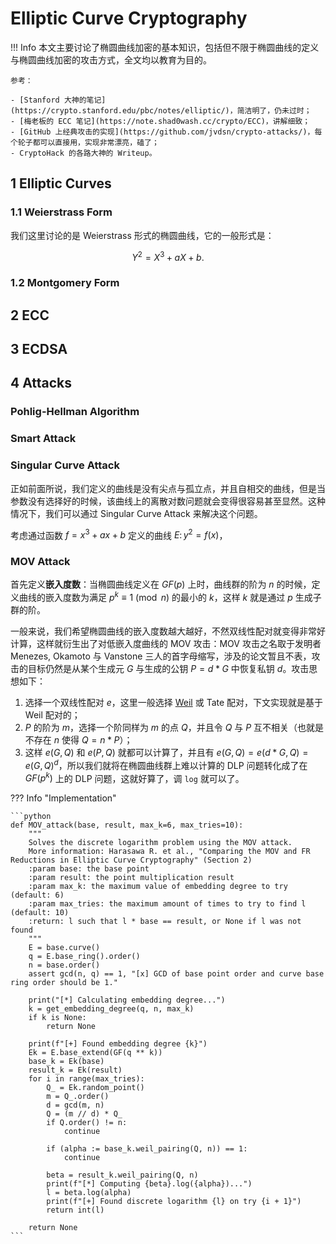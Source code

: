 # Elliptic Curve Cryptography

!!! Info
    本文主要讨论了椭圆曲线加密的基本知识，包括但不限于椭圆曲线的定义与椭圆曲线加密的攻击方式，全文均以教育为目的。

    参考：

    - [Stanford 大神的笔记](https://crypto.stanford.edu/pbc/notes/elliptic/)，简洁明了，仍未过时；
    - [梅老板的 ECC 笔记](https://note.shad0wash.cc/crypto/ECC)，讲解细致；
    - [GitHub 上经典攻击的实现](https://github.com/jvdsn/crypto-attacks/)，每个轮子都可以直接用，实现非常漂亮，磕了；
    - CryptoHack 的各路大神的 Writeup。

## 1 Elliptic Curves

### 1.1 Weierstrass Form

我们这里讨论的是 Weierstrass 形式的椭圆曲线，它的一般形式是：

$$Y^2 = X^3 + aX + b.$$

### 1.2 Montgomery Form


## 2 ECC

## 3 ECDSA

## 4 Attacks

### Pohlig-Hellman Algorithm

### Smart Attack

### Singular Curve Attack

正如前面所说，我们定义的曲线是没有尖点与孤立点，并且自相交的曲线，但是当参数没有选择好的时候，该曲线上的离散对数问题就会变得很容易甚至显然。这种情况下，我们可以通过 Singular Curve Attack 来解决这个问题。

考虑通过函数 $f = x^3 + ax + b$ 定义的曲线 $E\colon y^2 = f(x)$，


### MOV Attack

首先定义**嵌入度数**：当椭圆曲线定义在 $GF(p)$ 上时，曲线群的阶为 $n$ 的时候，定义曲线的嵌入度数为满足 $p^k \equiv 1 \pmod n$ 的最小的 $k$，这样 $k$ 就是通过 $p$ 生成子群的阶。

一般来说，我们希望椭圆曲线的嵌入度数越大越好，不然双线性配对就变得非常好计算，这样就衍生出了对低嵌入度曲线的 MOV 攻击：MOV 攻击之名取于发明者 Menezes, Okamoto 与 Vanstone 三人的首字母缩写，涉及的论文暂且不表，攻击的目标仍然是从某个生成元 $G$ 与生成的公钥 $P = d * G$ 中恢复私钥 $d$。攻击思想如下：

1. 选择一个双线性配对 $e$，这里一般选择 [Weil](https://crypto.stanford.edu/pbc/notes/elliptic/weil.html) 或 Tate 配对，下文实现就是基于 Weil 配对的；
2. $P$ 的阶为 $m$，选择一个阶同样为 $m$ 的点 $Q$，并且令 $Q$ 与 $P$ 互不相关（也就是不存在 $n$ 使得 $Q = n * P$）；
3. 这样 $e(G, Q)$ 和 $e(P, Q)$ 就都可以计算了，并且有 $e(G, Q) = e(d * G, Q) = e(G, Q)^d$，所以我们就将在椭圆曲线群上难以计算的 DLP 问题转化成了在 $GF(p^k)$ 上的 DLP 问题，这就好算了，调 `log` 就可以了。

??? Info "Implementation"

    ```python
    def MOV_attack(base, result, max_k=6, max_tries=10):
        """
        Solves the discrete logarithm problem using the MOV attack.
        More information: Harasawa R. et al., "Comparing the MOV and FR Reductions in Elliptic Curve Cryptography" (Section 2)
        :param base: the base point
        :param result: the point multiplication result
        :param max_k: the maximum value of embedding degree to try (default: 6)
        :param max_tries: the maximum amount of times to try to find l (default: 10)
        :return: l such that l * base == result, or None if l was not found
        """
        E = base.curve()
        q = E.base_ring().order()
        n = base.order()
        assert gcd(n, q) == 1, "[x] GCD of base point order and curve base ring order should be 1."

        print("[*] Calculating embedding degree...")
        k = get_embedding_degree(q, n, max_k)
        if k is None:
            return None

        print(f"[+] Found embedding degree {k}")
        Ek = E.base_extend(GF(q ** k))
        base_k = Ek(base)
        result_k = Ek(result)
        for i in range(max_tries):
            Q_ = Ek.random_point()
            m = Q_.order()
            d = gcd(m, n)
            Q = (m // d) * Q_
            if Q.order() != n:
                continue

            if (alpha := base_k.weil_pairing(Q, n)) == 1:
                continue

            beta = result_k.weil_pairing(Q, n)
            print(f"[*] Computing {beta}.log({alpha})...")
            l = beta.log(alpha)
            print(f"[+] Found discrete logarithm {l} on try {i + 1}")
            return int(l)

        return None
    ```


